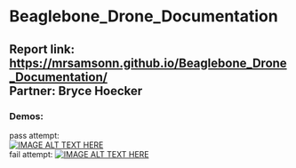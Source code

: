# Beaglebone_Drone_Documentation

Report link: https://mrsamsonn.github.io/Beaglebone_Drone_Documentation/  
Partner: Bryce Hoecker
-------------------------------
<h3>
Demos:
</h3>

pass attempt:  
[![IMAGE ALT TEXT HERE](https://img.youtube.com/vi/Wd2t7_TAAoE/0.jpg)](https://www.youtube.com/watch?v=Wd2t7_TAAoE)
<br/>
fail attempt:
[![IMAGE ALT TEXT HERE](https://img.youtube.com/vi/U6k_zvAiS3A/0.jpg)](https://www.youtube.com/watch?v=U6k_zvAiS3A)




